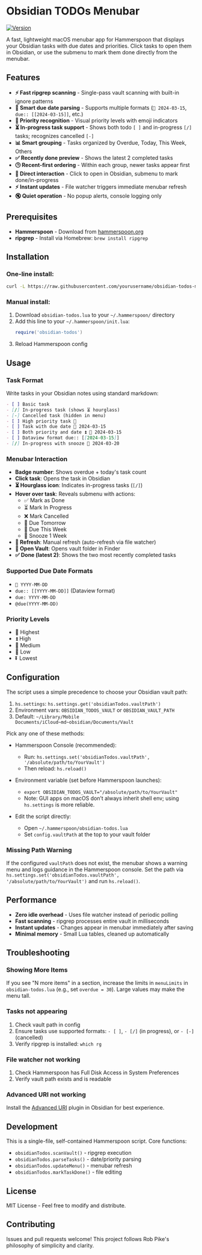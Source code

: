 # Obsidian TODOs Menubar

[![Version](https://img.shields.io/badge/version-1.0-blue)](#)

A fast, lightweight macOS menubar app for Hammerspoon that displays your Obsidian tasks with due dates and priorities. Click tasks to open them in Obsidian, or use the submenu to mark them done directly from the menubar.

## Features

- **⚡ Fast ripgrep scanning** - Single-pass vault scanning with built-in ignore patterns
- **📅 Smart due date parsing** - Supports multiple formats (`📅 2024-03-15`, `due:: [[2024-03-15]]`, etc.)
- **🔺 Priority recognition** - Visual priority levels with emoji indicators  
- **⏳ In-progress task support** - Shows both todo `[ ]` and in-progress `[/]` tasks; recognizes cancelled `[-]`
- **📊 Smart grouping** - Tasks organized by Overdue, Today, This Week, Others
- **✅ Recently done preview** - Shows the latest 2 completed tasks
- **🕒 Recent-first ordering** - Within each group, newer tasks appear first
- **🎯 Direct interaction** - Click to open in Obsidian, submenu to mark done/in-progress
- **⚡ Instant updates** - File watcher triggers immediate menubar refresh
- **🔇 Quiet operation** - No popup alerts, console logging only

## Prerequisites

- **Hammerspoon** - Download from [hammerspoon.org](https://www.hammerspoon.org/)
- **ripgrep** - Install via Homebrew: `brew install ripgrep`

## Installation

### One-line install:
```bash
curl -L https://raw.githubusercontent.com/yourusername/obsidian-todos-menubar/main/obsidian-todos.lua -o ~/.hammerspoon/obsidian-todos.lua
```

### Manual install:
1. Download `obsidian-todos.lua` to your `~/.hammerspoon/` directory
2. Add this line to your `~/.hammerspoon/init.lua`:
   ```lua
   require('obsidian-todos')
   ```
3. Reload Hammerspoon config

## Usage

### Task Format
Write tasks in your Obsidian notes using standard markdown:

```markdown
- [ ] Basic task
- [/] In-progress task (shows ⏳ hourglass)
- [-] Cancelled task (hidden in menu)
- [ ] High priority task 🔺
- [ ] Task with due date 📅 2024-03-15
- [ ] Both priority and date ⏫ 📅 2024-03-15
- [ ] Dataview format due:: [[2024-03-15]]
- [/] In-progress with snooze 🛫 2024-03-20
```

### Menubar Interaction
- **Badge number**: Shows overdue + today's task count
- **Click task**: Opens the task in Obsidian
- **⏳ Hourglass icon**: Indicates in-progress tasks (`[/]`)
- **Hover over task**: Reveals submenu with actions:
  - ✅ Mark as Done
  - ⏳ Mark In Progress  
  - ❌ Mark Cancelled
  - 📆 Due Tomorrow
  - 📆 Due This Week
  - 🛫 Snooze 1 Week
- **🔄 Refresh**: Manual refresh (auto-refresh via file watcher)
- **📂 Open Vault**: Opens vault folder in Finder
- **✅ Done (latest 2)**: Shows the two most recently completed tasks

### Supported Due Date Formats
- `📅 YYYY-MM-DD`
- `due:: [[YYYY-MM-DD]]` (Dataview format)
- `due: YYYY-MM-DD`
- `@due(YYYY-MM-DD)`

### Priority Levels
- 🔺 Highest
- ⏫ High  
- 🔼 Medium
- 🔽 Low
- ⏬ Lowest

## Configuration

The script uses a simple precedence to choose your Obsidian vault path:

1) `hs.settings`: `hs.settings.get('obsidianTodos.vaultPath')`
2) Environment vars: `OBSIDIAN_TODOS_VAULT` or `OBSIDIAN_VAULT_PATH`
3) Default: `~/Library/Mobile Documents/iCloud~md~obsidian/Documents/Vault`

Pick any one of these methods:

- Hammerspoon Console (recommended):
  - Run: `hs.settings.set('obsidianTodos.vaultPath', '/absolute/path/to/YourVault')`
  - Then reload: `hs.reload()`

- Environment variable (set before Hammerspoon launches):
  - `export OBSIDIAN_TODOS_VAULT="/absolute/path/to/YourVault"`
  - Note: GUI apps on macOS don’t always inherit shell env; using `hs.settings` is more reliable.

- Edit the script directly:
  - Open `~/.hammerspoon/obsidian-todos.lua`
  - Set `config.vaultPath` at the top to your vault folder

### Missing Path Warning
If the configured `vaultPath` does not exist, the menubar shows a warning menu and logs guidance in the Hammerspoon console. Set the path via `hs.settings.set('obsidianTodos.vaultPath', '/absolute/path/to/YourVault')` and run `hs.reload()`.

## Performance

- **Zero idle overhead** - Uses file watcher instead of periodic polling
- **Fast scanning** - ripgrep processes entire vault in milliseconds
- **Instant updates** - Changes appear in menubar immediately after saving
- **Minimal memory** - Small Lua tables, cleaned up automatically

## Troubleshooting

### Showing More Items
If you see "N more items" in a section, increase the limits in `menuLimits` in `obsidian-todos.lua` (e.g., set `overdue = 30`). Large values may make the menu tall.

### Tasks not appearing
1. Check vault path in config
2. Ensure tasks use supported formats: `- [ ]`, `- [/]` (in progress), or `- [-]` (cancelled)
3. Verify ripgrep is installed: `which rg`

### File watcher not working
1. Check Hammerspoon has Full Disk Access in System Preferences
2. Verify vault path exists and is readable

### Advanced URI not working
Install the [Advanced URI](https://github.com/Vinzent03/obsidian-advanced-uri) plugin in Obsidian for best experience.

## Development

This is a single-file, self-contained Hammerspoon script. Core functions:

- `obsidianTodos.scanVault()` - ripgrep execution
- `obsidianTodos.parseTasks()` - date/priority parsing  
- `obsidianTodos.updateMenu()` - menubar refresh
- `obsidianTodos.markTaskDone()` - file editing

## License

MIT License - Feel free to modify and distribute.

## Contributing

Issues and pull requests welcome! This project follows Rob Pike's philosophy of simplicity and clarity.
